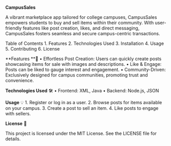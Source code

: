 **CampusSales**

A vibrant marketplace app tailored for college campuses, CampusSales empowers students to buy and sell items within their community. With user-friendly features like post creation, likes, and direct messaging, CampusSales fosters seamless and secure campus-centric transactions.

Table of Contents
	1.	Features
	2.	Technologies Used
	3.	Installation
	4.	Usage
	5.	Contributing
	6.	License

**Features **🚀
	•	Effortless Post Creation: Users can quickly create posts showcasing items for sale with images and descriptions.
	•	Like & Engage: Posts can be liked to gauge interest and engagement.
	•	Community-Driven: Exclusively designed for campus communities, promoting trust and convenience.

**Technologies Used** 🛠️
	•	Frontend: XML, Java
	•	Backend: Node.js, JSON

**Usage** 💡
	1.	Register or log in as a user.
	2.	Browse posts for items available on your campus.
	3.	Create a post to sell an item.
	4.	Like posts to engage with sellers.

**License** 📄

This project is licensed under the MIT License. See the LICENSE file for details.

